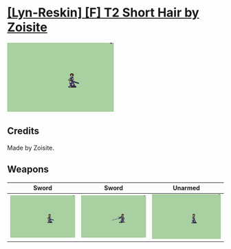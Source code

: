 # [\[Lyn-Reskin\] \[F\] T2 Short Hair by Zoisite](./)
 

<img src="./1.%20Sword/Sword_000.png" alt="[Lyn-Reskin] [F] T2 Short Hair by Zoisite standing" />

## Credits

Made by Zoisite.

## Weapons
 

|Sword |Sword |Unarmed |
|  :---: | :---: | :---: |
| <img alt="Sword animation" src="./1.%20Sword/Sword.gif" /> | <img alt="Sword animation" src="./1.%20Sword%20(Sol%20Katti)/Sword.gif" /> | <img alt="Unarmed animation" src="./8.%20Unarmed/Unarmed.gif" /> |

